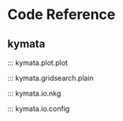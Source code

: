 # Code Reference

## kymata

::: kymata.plot.plot

::: kymata.gridsearch.plain

::: kymata.io.nkg

::: kymata.io.config
